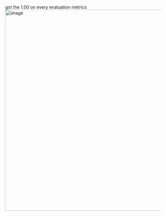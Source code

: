 got the 1.00 on every evaluation metrics
<img width="651" alt="image" src="https://github.com/Augustus2011/Datascience/assets/107476202/27c0ddbb-88fc-421f-90d7-d6e3c21b900b">
